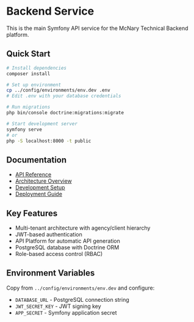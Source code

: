 # Backend Service

This is the main Symfony API service for the McNary Technical Backend platform.

## Quick Start

```bash
# Install dependencies
composer install

# Set up environment
cp ../config/environments/env.dev .env
# Edit .env with your database credentials

# Run migrations
php bin/console doctrine:migrations:migrate

# Start development server
symfony serve
# or
php -S localhost:8000 -t public
```

## Documentation

- [API Reference](../../docs/api/README.md)
- [Architecture Overview](../../docs/architecture/README.md)
- [Development Setup](../../docs/development/README.md)
- [Deployment Guide](../../docs/deployment/README.md)

## Key Features

- Multi-tenant architecture with agency/client hierarchy
- JWT-based authentication
- API Platform for automatic API generation
- PostgreSQL database with Doctrine ORM
- Role-based access control (RBAC)

## Environment Variables

Copy from `../config/environments/env.dev` and configure:
- `DATABASE_URL` - PostgreSQL connection string
- `JWT_SECRET_KEY` - JWT signing key
- `APP_SECRET` - Symfony application secret
